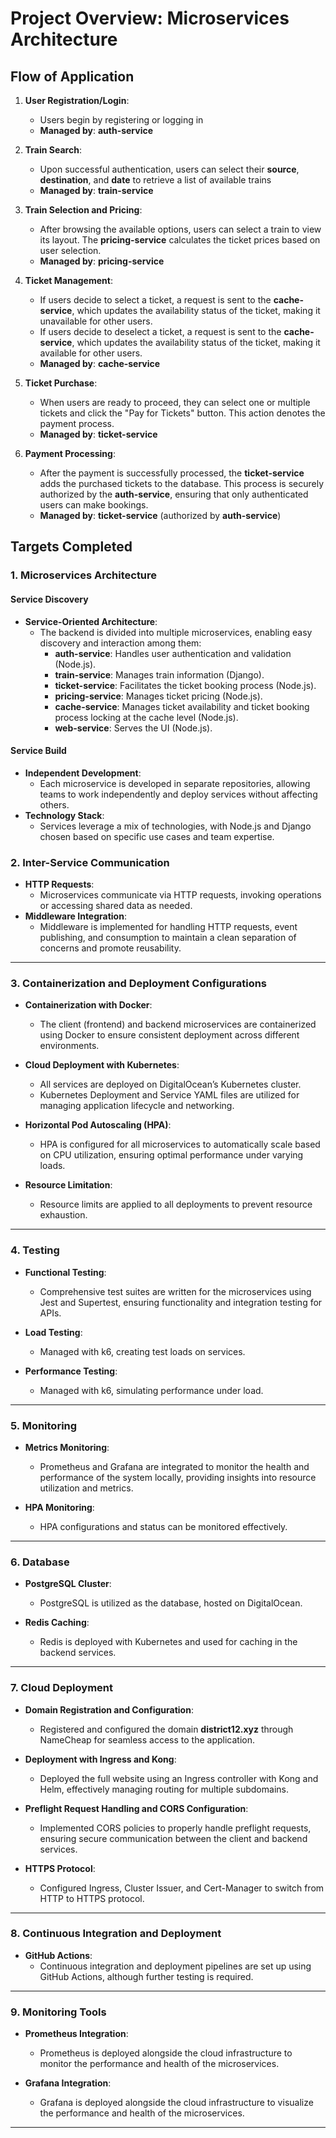 # Project Overview: Microservices Architecture

## Flow of Application

1. **User Registration/Login**: 
   - Users begin by registering or logging in
   - **Managed by**: **auth-service**

2. **Train Search**: 
   - Upon successful authentication, users can select their **source**, **destination**, and **date** to retrieve a list of available trains
   - **Managed by**: **train-service**

3. **Train Selection and Pricing**: 
   - After browsing the available options, users can select a train to view its layout. The **pricing-service** calculates the ticket prices based on user selection.
   - **Managed by**: **pricing-service**

4. **Ticket Management**: 
   - If users decide to select a ticket, a request is sent to the **cache-service**, which updates the availability status of the ticket, making it unavailable for other users.
   - If users decide to deselect a ticket, a request is sent to the **cache-service**, which updates the availability status of the ticket, making it available for other users.
   - **Managed by**: **cache-service**

5. **Ticket Purchase**: 
   - When users are ready to proceed, they can select one or multiple tickets and click the "Pay for Tickets" button. This action denotes the payment process.
   - **Managed by**: **ticket-service**

6. **Payment Processing**: 
   - After the payment is successfully processed, the **ticket-service** adds the purchased tickets to the database. This process is securely authorized by the **auth-service**, ensuring that only authenticated users can make bookings.
   - **Managed by**: **ticket-service** (authorized by **auth-service**)


## Targets Completed

### 1. **Microservices Architecture**

#### **Service Discovery**
- **Service-Oriented Architecture**: 
  - The backend is divided into multiple microservices, enabling easy discovery and interaction among them:
    - **auth-service**: Handles user authentication and validation (Node.js).
    - **train-service**: Manages train information (Django).
    - **ticket-service**: Facilitates the ticket booking process (Node.js).
    - **pricing-service**: Manages ticket pricing (Node.js).
    - **cache-service**: Manages ticket availability and ticket booking process locking at the cache level (Node.js).
    - **web-service**: Serves the UI (Node.js).

#### **Service Build**
- **Independent Development**: 
  - Each microservice is developed in separate repositories, allowing teams to work independently and deploy services without affecting others.
- **Technology Stack**: 
  - Services leverage a mix of technologies, with Node.js and Django chosen based on specific use cases and team expertise.

### 2. **Inter-Service Communication**
- **HTTP Requests**: 
  - Microservices communicate via HTTP requests, invoking operations or accessing shared data as needed.
- **Middleware Integration**: 
  - Middleware is implemented for handling HTTP requests, event publishing, and consumption to maintain a clean separation of concerns and promote reusability.

---

### 3. **Containerization and Deployment Configurations**
- **Containerization with Docker**: 
  - The client (frontend) and backend microservices are containerized using Docker to ensure consistent deployment across different environments.
  
- **Cloud Deployment with Kubernetes**: 
  - All services are deployed on DigitalOcean’s Kubernetes cluster.
  - Kubernetes Deployment and Service YAML files are utilized for managing application lifecycle and networking.

- **Horizontal Pod Autoscaling (HPA)**: 
  - HPA is configured for all microservices to automatically scale based on CPU utilization, ensuring optimal performance under varying loads.

- **Resource Limitation**: 
  - Resource limits are applied to all deployments to prevent resource exhaustion.

---

### 4. **Testing**
- **Functional Testing**: 
  - Comprehensive test suites are written for the microservices using Jest and Supertest, ensuring functionality and integration testing for APIs.
  
- **Load Testing**: 
  - Managed with k6, creating test loads on services.

- **Performance Testing**: 
  - Managed with k6, simulating performance under load.

---

### 5. **Monitoring**
- **Metrics Monitoring**: 
  - Prometheus and Grafana are integrated to monitor the health and performance of the system locally, providing insights into resource utilization and metrics.
  
- **HPA Monitoring**: 
  - HPA configurations and status can be monitored effectively.

---

### 6. **Database**
- **PostgreSQL Cluster**: 
  - PostgreSQL is utilized as the database, hosted on DigitalOcean.

- **Redis Caching**: 
  - Redis is deployed with Kubernetes and used for caching in the backend services.

---

### 7. **Cloud Deployment**
- **Domain Registration and Configuration**: 
  - Registered and configured the domain **district12.xyz** through NameCheap for seamless access to the application.

- **Deployment with Ingress and Kong**: 
  - Deployed the full website using an Ingress controller with Kong and Helm, effectively managing routing for multiple subdomains.

- **Preflight Request Handling and CORS Configuration**: 
  - Implemented CORS policies to properly handle preflight requests, ensuring secure communication between the client and backend services.

- **HTTPS Protocol**: 
  - Configured Ingress, Cluster Issuer, and Cert-Manager to switch from HTTP to HTTPS protocol.

---

### 8. **Continuous Integration and Deployment**
- **GitHub Actions**: 
  - Continuous integration and deployment pipelines are set up using GitHub Actions, although further testing is required.

---

### 9. **Monitoring Tools**
- **Prometheus Integration**: 
  - Prometheus is deployed alongside the cloud infrastructure to monitor the performance and health of the microservices.

- **Grafana Integration**: 
  - Grafana is deployed alongside the cloud infrastructure to visualize the performance and health of the microservices.

---